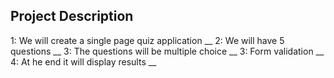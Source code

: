 ## Project Description

1: We will create a single page quiz application __
2: We will have  5 questions __
3: The questions will be multiple choice __
3: Form validation __
4: At he end it will display results __
